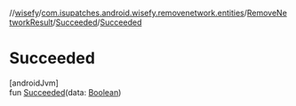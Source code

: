//[wisefy](../../../../index.md)/[com.isupatches.android.wisefy.removenetwork.entities](../../index.md)/[RemoveNetworkResult](../index.md)/[Succeeded](index.md)/[Succeeded](-succeeded.md)

# Succeeded

[androidJvm]\
fun [Succeeded](-succeeded.md)(data: [Boolean](https://kotlinlang.org/api/latest/jvm/stdlib/kotlin/-boolean/index.html))
